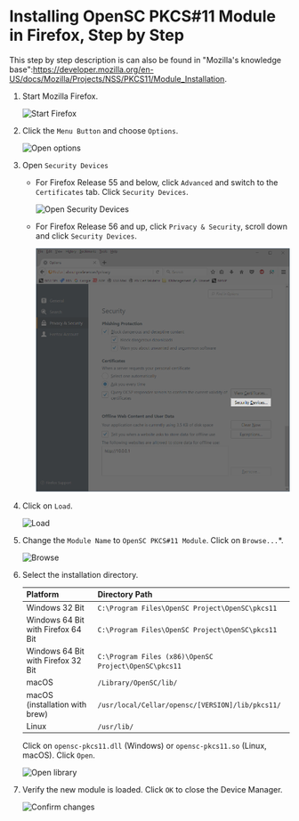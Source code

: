 # Installing OpenSC PKCS#11 Module in Firefox, Step by Step

This step by step description is can also be found in "Mozilla's knowledge base":https://developer.mozilla.org/en-US/docs/Mozilla/Projects/NSS/PKCS11/Module_Installation.

1. Start Mozilla Firefox.

    ![Start Firefox](https://github.com/n8felton/OpenSC/wiki/attachments/wiki/MozillaSteps/firefox_64.png "Start Firefox")

2. Click the `Menu Button` and choose `Options`.

    ![Open options](https://github.com/n8felton/OpenSC/wiki/attachments/wiki/MozillaSteps/FirefoxESR52_1.png "Open options")

3. Open `Security Devices`

   * For Firefox Release 55 and below, click `Advanced` and switch to the `Certificates` tab. Click `Security Devices`.

      ![Open Security Devices](https://github.com/n8felton/OpenSC/wiki/attachments/wiki/MozillaSteps/FirefoxESR52_2.png "ecurity Devices")

   * For Firefox Release 56 and up, click `Privacy & Security`, scroll down and click `Security Devices`.

      ![Open Security Devices](https://github.com/bob-fontana/OpenSC/blob/master/attachments/wiki/MozillaSteps/FirefoxESR56_3.png "Open Security Devices")

4. Click on `Load`.

    ![Load](https://github.com/n8felton/OpenSC/wiki/attachments/wiki/MozillaSteps/FirefoxESR52_3.png "Load")

5. Change the `Module Name` to `OpenSC PKCS#11 Module`. Click on `Browse...`*.

    ![Browse](https://github.com/n8felton/OpenSC/wiki/attachments/wiki/MozillaSteps/FirefoxESR52_5.png "Browse")

6. Select the installation directory.

    | Platform | Directory Path |
    | -------- | -------------- |
    | Windows 32 Bit | `C:\Program Files\OpenSC Project\OpenSC\pkcs11` |
    | Windows 64 Bit with Firefox 64 Bit | `C:\Program Files\OpenSC Project\OpenSC\pkcs11` |
    | Windows 64 Bit with Firefox 32 Bit | `C:\Program Files (x86)\OpenSC Project\OpenSC\pkcs11` |
    | macOS | `/Library/OpenSC/lib/` |
    | macOS (installation with brew) | `/usr/local/Cellar/opensc/[VERSION]/lib/pkcs11/` |
    | Linux | `/usr/lib/` |

    Click on `opensc‑pkcs11.dll` (Windows) or `opensc‑pkcs11.so` (Linux, macOS). Click `Open`.

    ![Open library](https://github.com/n8felton/OpenSC/wiki/attachments/wiki/MozillaSteps/FirefoxESR52_4.png "Open library")

7. Verify the new module is loaded. Click `OK` to close the Device Manager.

    ![Confirm changes](https://github.com/n8felton/OpenSC/wiki/attachments/wiki/MozillaSteps/FirefoxESR52_6.png "Confirm changes")
